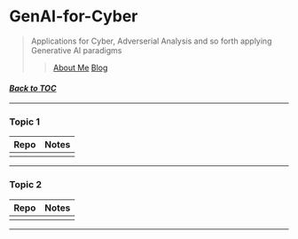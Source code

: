 # GenAI-for-Cyber
> Applications for Cyber, Adverserial Analysis and so forth applying Generative AI paradigms
> > [About Me](https://www.linkedin.com/in/ksankar) [Blog](https://ksankar.medium.com)
#### _[Back to TOC](https://github.com/xsankar/Awesome-Awesome-LLM)_
***
### Topic 1
| Repo | Notes | 
| :- | :- |
| | |
***
### Topic 2
| Repo | Notes | 
| :- | :- |
| | |
***
